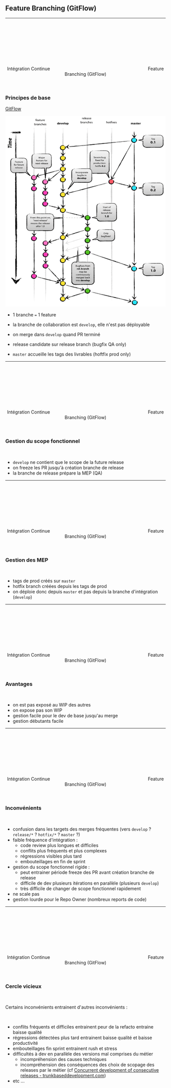 <!-- sectionTitle: Feature Branching (GitFlow) -->

## Feature Branching (GitFlow)

---

<header class="bg-secondary"><span>Intégration Continue </span><svg class="fa-long-arrow-right"><use xlink:href="#fa-long-arrow-right"></use></svg><span> Feature Branching (GitFlow)</span></header>

### Principes de base

[GitFlow](https://nvie.com/posts/a-successful-git-branching-model/)

<div class="wrap">
  <div class="card-50 bg-white">
    <img src="../assets/images/gitflow.png" height="600" width="600"></img>
    <div class="flex-content">
      <ul class="flexblock specs">
        <li><p>1 branche <code>=</code> 1 feature</p></li>
        <li><p>la branche de collaboration est <code>develop</code>, elle n'est pas déployable</p></li>
        <li><p>on merge dans <code>develop</code> quand PR terminé</p></li>
        <li><p>release candidate sur release branch (bugfix QA only)</p></li>
        <li><p><code>master</code> accueille les tags des livrables (hoftfix prod only)</p></li>
      </ul>
    </div>
  </div>
</div>

---

<header class="bg-secondary"><span>Intégration Continue </span><svg class="fa-long-arrow-right"><use xlink:href="#fa-long-arrow-right"></use></svg><span> Feature Branching (GitFlow)</span></header>

### Gestion du scope fonctionnel

<br/>

- `develop` ne contient que le scope de la future release
- on freeze les PR jusqu'à création branche de release 
- la branche de release prépare la MEP (QA)

---

<header class="bg-secondary"><span>Intégration Continue </span><svg class="fa-long-arrow-right"><use xlink:href="#fa-long-arrow-right"></use></svg><span> Feature Branching (GitFlow)</span></header>

### Gestion des MEP

<br/>

- tags de prod créés sur `master`
- hotfix branch créées depuis les tags de prod
- on déploie donc depuis `master` et pas depuis la branche d'intégration (`develop`)

---

<header class="bg-secondary"><span>Intégration Continue </span><svg class="fa-long-arrow-right"><use xlink:href="#fa-long-arrow-right"></use></svg><span> Feature Branching (GitFlow)</span></header>

### Avantages

<br/>

- on est pas exposé au WIP des autres
- on expose pas son WIP
- gestion facile pour le dev de base jusqu'au merge
- gestion débutants facile

---

<header class="bg-secondary"><span>Intégration Continue </span><svg class="fa-long-arrow-right"><use xlink:href="#fa-long-arrow-right"></use></svg><span> Feature Branching (GitFlow)</span></header>

### Inconvénients

<br/>

- confusion dans les targets des merges fréquentes 
(vers `develop` ? `release/*` ? `hotfix/*` ? `master` ?)
- faible fréquence d'intégration :
  - code review plus longues et difficiles
  - conflits plus fréquents et plus complexes
  - régressions visibles plus tard
  - embouteillages en fin de sprint
- gestion du scope fonctionnel rigide :
  - peut entrainer période freeze des PR avant création branche de release
  - difficile de dev plusieurs itérations en parallèle (plusieurs `develop`)
  - très difficile de changer de scope fonctionnel rapidement
- ne scale pas
- gestion lourde pour le Repo Owner (nombreux reports de code)

---

<header class="bg-secondary"><span>Intégration Continue </span><svg class="fa-long-arrow-right"><use xlink:href="#fa-long-arrow-right"></use></svg><span> Feature Branching (GitFlow)</span></header>

### Cercle vicieux

<br/>

Certains inconvénients entrainent d'autres inconvénients :

<br/>

- conflits fréquents et difficiles entrainent peur de la refacto entraine baisse qualité
- régressions détectées plus tard entrainent baisse qualité et baisse productivité
- embouteillages fin sprint entrainent rush et stress
- difficultés à dev en parallèle des versions mal comprises du métier
  - incompréhension des causes techniques
  - incompréhension des conséquences des choix de scopage des releases par le métier 
  (cf [Concurrent development of consecutive releases - trunkbaseddevelopment.com](https://trunkbaseddevelopment.com/concurrent-development-of-consecutive-releases/))
- etc ... 
